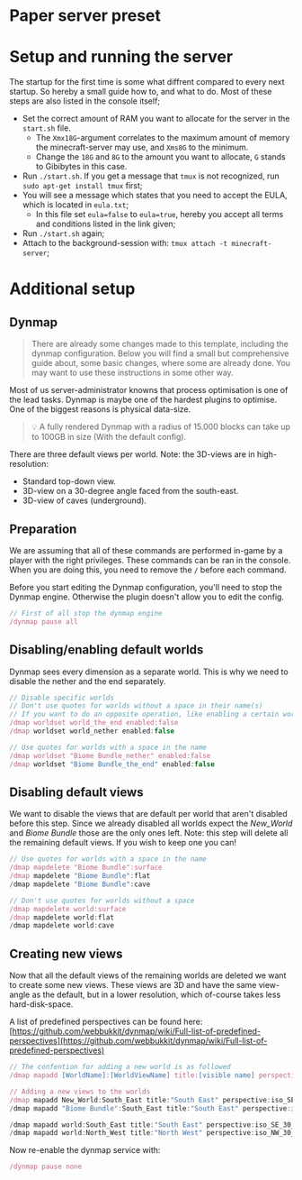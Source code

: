 # Paper server preset

# Setup and running the server

The startup for the first time is some what diffrent compared to every next startup. So hereby a small guide how to, and what to do. Most of these steps are also listed in the console itself;
- Set the correct amount of RAM you want to allocate for the server in the `start.sh` file. 
  - The `Xmx18G`-argument correlates to the maximum amount of memory the minecraft-server may use, and `Xms8G` to the minimum. 
  - Change the `18G` and `8G` to the amount you want to allocate, `G` stands to Gibibytes in this case. 
- Run `./start.sh`. If you get a message that `tmux` is not recognized, run `sudo apt-get install tmux` first;
- You will see a message which states that you need to accept the EULA, which is located in `eula.txt`;
  - In this file set `eula=false` to `eula=true`, hereby you accept all terms and conditions listed in the link given;
- Run `./start.sh` again; 
- Attach to the background-session with: `tmux attach -t minecraft-server`;

# Additional setup

## Dynmap

> There are already some changes made to this template, including the dynmap configuration. Below you will find a small but comprehensive guide about, some basic changes, where some are already done. You may want to use these instructions in some other way.

Most of us server-administrator knowns that process optimisation is one of the lead tasks. Dynmap is maybe one of the hardest plugins to optimise. One of the biggest reasons is physical data-size. 

> 💡 A fully rendered Dynmap with a radius of 15.000 blocks can take up to 100GB in size (With the default config).

There are three default views per world. Note: the 3D-views are in high-resolution:

- Standard top-down view.
- 3D-view on a 30-degree angle faced from the south-east.
- 3D-view of caves (underground).

## Preparation

We are assuming that all of these commands are performed in-game by a player with the right privileges. These commands can be ran in the console. When you are doing this, you need to remove the `/` before each command.

Before you start editing the Dynmap configuration, you'll need to stop the Dynmap engine. Otherwise the plugin doesn't allow you to edit the config.

```jsx
// First of all stop the dynmap engine
/dynmap pause all
```

## Disabling/enabling default worlds

Dynmap sees every dimension as a separate world. This is why we need to disable the nether and the end separately. 

```jsx
// Disable specific worlds
// Don't use quotes for worlds without a space in their name(s)
// If you want to do an opposite operation, like enabling a certain world. Change false to true.
/dmap worldset world_the_end enabled:false
/dmap worldset world_nether enabled:false

// Use quotes for worlds with a space in the name
/dmap worldset "Biome Bundle_nether" enabled:false
/dmap worldset "Biome Bundle_the_end" enabled:false
```

## Disabling default views

We want to disable the views that are default per world that aren't disabled before this step. Since we already disabled all worlds expect the *New_World* and *Biome Bundle* those are the only ones left. Note: this step will delete all the remaining default views. If you wish to keep one you can!

```jsx
// Use quotes for worlds with a space in the name
/dmap mapdelete "Biome Bundle":surface
/dmap mapdelete "Biome Bundle":flat
/dmap mapdelete "Biome Bundle":cave

// Don't use quotes for worlds without a space
/dmap mapdelete world:surface
/dmap mapdelete world:flat
/dmap mapdelete world:cave
```

## Creating new views

Now that all the default views of the remaining worlds are deleted we want to create some new views. These views are 3D and have the same view-angle as the default, but in a lower resolution, which of-course takes less hard-disk-space.

A list of predefined perspectives can be found here: [https://github.com/webbukkit/dynmap/wiki/Full-list-of-predefined-perspectives](https://github.com/webbukkit/dynmap/wiki/Full-list-of-predefined-perspectives)

```jsx
// The confention for adding a new world is as followed
/dmap mapadd [WorldName]:[WorldViewName] title:[visible name] perspective:[perspective] lighting:[lighting-mode] shader:stdtexture icon:[icon-location]

// Adding a new views to the worlds
/dmap mapadd New_World:South_East title:"South East" perspective:iso_SE_30_medres lighting:shadows shader:stdtexture icon:images/block_surface.png
/dmap mapadd "Biome Bundle":South_East title:"South East" perspective:iso_SE_30_lowres lighting:shadows shader:stdtexture icon:images/block_surface.png

/dmap mapadd world:South_East title:"South East" perspective:iso_SE_30_lowres lighting:shadows shader:stdtexture icon:images/block_world_surface.png
/dmap mapadd world:North_West title:"North West" perspective:iso_NW_30_lowres lighting:shadows shader:stdtexture icon:images/block_world_surface.png
```

Now re-enable the dynmap service with:

```jsx
/dynmap pause none
```
